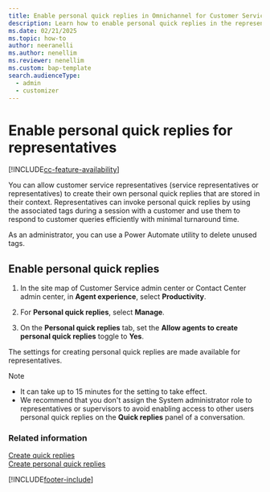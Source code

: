 ```yaml
---
title: Enable personal quick replies in Omnichannel for Customer Service
description: Learn how to enable personal quick replies in the representative experience for Omnichannel for Customer Service.
ms.date: 02/21/2025
ms.topic: how-to
author: neeranelli
ms.author: nenellim
ms.reviewer: nenellim
ms.custom: bap-template
search.audienceType: 
  - admin
  - customizer
---
```

 
# Enable personal quick replies for representatives

[!INCLUDE[cc-feature-availability](../../includes/cc-feature-availability.md)]

You can allow customer service representatives (service representatives or representatives) to create their own personal quick replies that are stored in their context. Representatives can invoke personal quick replies by using the associated tags during a session with a customer and use them to respond to customer queries efficiently with minimal turnaround time.

As an administrator, you can use a Power Automate utility to delete unused tags.

## Enable personal quick replies

1. In the site map of Customer Service admin center or Contact Center admin center, in **Agent experience**, select **Productivity**.
   
1. For **Personal quick replies**, select **Manage**.

1. On the **Personal quick replies** tab, set the **Allow agents to create personal quick replies** toggle to **Yes**.

The settings for creating personal quick replies are made available for representatives.

> [!NOTE]
>
> - It can take up to 15 minutes for the setting to take effect.
> - We recommend that you don't assign the System administrator role to representatives or supervisors to avoid enabling access to other users personal quick replies on the **Quick replies** panel of a conversation.

### Related information

[Create quick replies](create-quick-replies.md)  
[Create personal quick replies](../use/create-personal-quick-replies.md)  


[!INCLUDE[footer-include](../../includes/footer-banner.md)]

